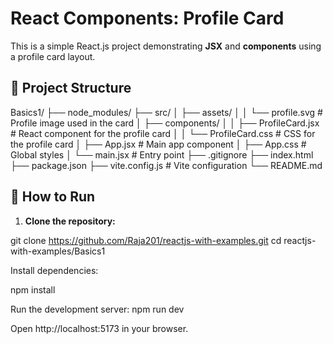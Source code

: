 # React Components: Profile Card

This is a simple React.js project demonstrating **JSX** and **components** using a profile card layout.



## 📁 Project Structure

Basics1/
├── node_modules/
├── src/
│ ├── assets/
│ │ └── profile.svg # Profile image used in the card
│ ├── components/
│ │ ├── ProfileCard.jsx # React component for the profile card
│ │ └── ProfileCard.css # CSS for the profile card
│ ├── App.jsx # Main app component
│ ├── App.css # Global styles
│ └── main.jsx # Entry point
├── .gitignore
├── index.html
├── package.json
├── vite.config.js # Vite configuration
└── README.md


## 🚀 How to Run

1. **Clone the repository:**

git clone https://github.com/Raja201/reactjs-with-examples.git
cd reactjs-with-examples/Basics1


Install dependencies:

npm install


Run the development server:
npm run dev


Open http://localhost:5173 in your browser.

